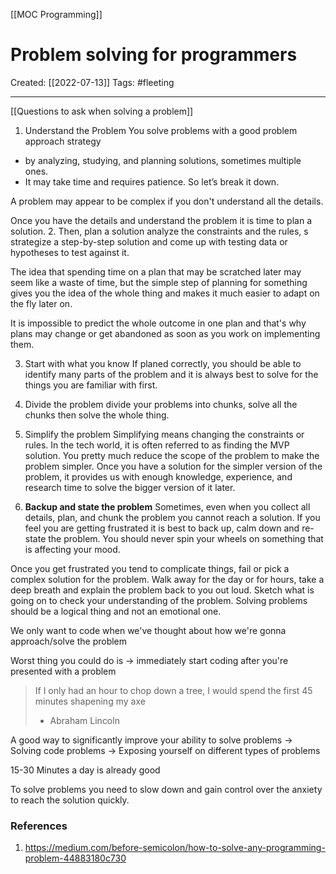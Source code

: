 [[MOC Programming]]

# Problem solving for programmers
Created:  [[2022-07-13]]
Tags: #fleeting 

---
[[Questions to ask when solving a problem]]

1. Understand the Problem
You solve problems with a good problem approach strategy 
- by analyzing, studying, and planning solutions, sometimes multiple ones. 
- It may take time and requires patience. So let’s break it down.

A problem may appear to be complex if you don't understand all the details.

Once you have the details and understand the problem it is time to plan a solution.
2. Then, plan a solution
analyze the constraints and the rules, s
strategize a step-by-step solution and 
come up with testing data or hypotheses to test against it.

The idea that spending time on a plan that may be scratched later may seem like a waste of time, 
but the simple step of planning for something gives you the idea of the whole thing and makes it much easier to adapt on the fly later on.

It is impossible to predict the whole outcome in one plan and that's why plans may change or get abandoned as soon as you work on implementing them.


3.  Start with what you know
If planed correctly, you should be able to identify many parts of the problem and it is always best to solve for the things you are familiar with first.


4.  Divide the problem
divide your problems into chunks, solve all the chunks then solve the whole thing.

5. Simplify the problem
Simplifying means changing the constraints or rules. In the tech world, it is often referred to as finding the MVP solution. You pretty much reduce the scope of the problem to make the problem simpler. Once you have a solution for the simpler version of the problem, it provides us with enough knowledge, experience, and research time to solve the bigger version of it later.


6. **Backup and state the problem**
Sometimes, even when you collect all details, plan, and chunk the problem you cannot reach a solution. If you feel you are getting frustrated it is best to back up, calm down and re-state the problem. You should never spin your wheels on something that is affecting your mood.

Once you get frustrated you tend to complicate things, fail or pick a complex solution for the problem. Walk away for the day or for hours, take a deep breath and explain the problem back to you out loud. Sketch what is going on to check your understanding of the problem. 
Solving problems should be a logical thing and not an emotional one.



We only want to code when we've thought about how we're gonna approach/solve the problem





Worst thing you could do is
-> immediately start coding after you're presented with a problem


> If I only had an hour to chop down a tree, 
> I would spend the first 45 minutes shapening my axe
> - Abraham Lincoln 


A good way to significantly improve your ability to solve problems
-> Solving code problems 
-> Exposing yourself on different types of problems

15-30 Minutes a day is already good


To solve problems you need to slow down and gain control over the anxiety to reach the solution quickly.












### References
1. https://medium.com/before-semicolon/how-to-solve-any-programming-problem-44883180c730